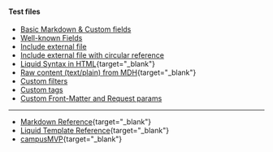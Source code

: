 ﻿---
published: false
---
#### Test files
- [Basic Markdown & Custom fields](~/)
- [Well-known Fields](~/well-known-fields.md)
- [Include external file](~/insertfiles/fpf.md)
- [Include external file with circular reference](~/insertfiles/fpf_circular_reference.md)
- [Liquid Syntax in HTML](~/liquid.mdh){target="_blank"}
- [Raw content (text/plain) from MDH](~/raw.mdh){target="_blank"}
- [Custom filters](~/customfilters.md)
- [Custom tags](~/customtags.md)
- [Custom Front-Matter and Request params](~/customFMSrc.md?param1=1&s=Hi)

----
- [Markdown Reference](https://guides.github.com/features/mastering-markdown/){target="_blank"}
- [Liquid Template Reference](https://shopify.github.io/liquid/){target="_blank"}
- [campusMVP](https://www.campusmvp.es){target="_blank"}